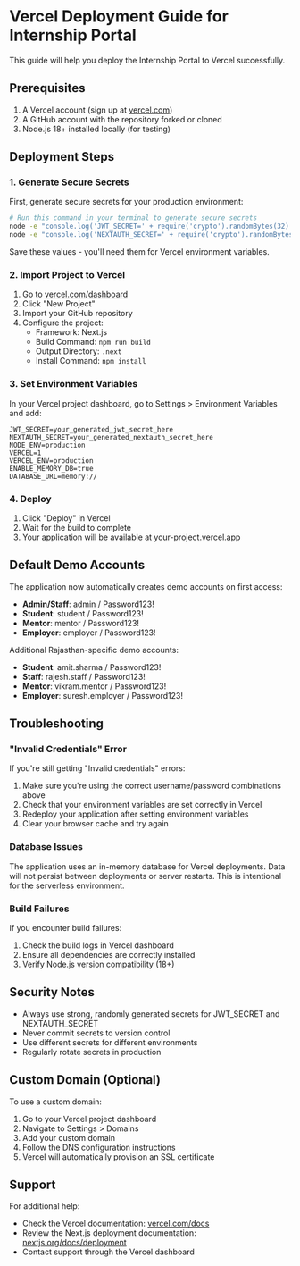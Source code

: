 # Vercel Deployment Guide for Internship Portal

This guide will help you deploy the Internship Portal to Vercel successfully.

## Prerequisites

1. A Vercel account (sign up at [vercel.com](https://vercel.com))
2. A GitHub account with the repository forked or cloned
3. Node.js 18+ installed locally (for testing)

## Deployment Steps

### 1. Generate Secure Secrets

First, generate secure secrets for your production environment:

```bash
# Run this command in your terminal to generate secure secrets
node -e "console.log('JWT_SECRET=' + require('crypto').randomBytes(32).toString('hex'))"
node -e "console.log('NEXTAUTH_SECRET=' + require('crypto').randomBytes(32).toString('hex'))"
```

Save these values - you'll need them for Vercel environment variables.

### 2. Import Project to Vercel

1. Go to [vercel.com/dashboard](https://vercel.com/dashboard)
2. Click "New Project"
3. Import your GitHub repository
4. Configure the project:
   - Framework: Next.js
   - Build Command: `npm run build`
   - Output Directory: `.next`
   - Install Command: `npm install`

### 3. Set Environment Variables

In your Vercel project dashboard, go to Settings > Environment Variables and add:

```
JWT_SECRET=your_generated_jwt_secret_here
NEXTAUTH_SECRET=your_generated_nextauth_secret_here
NODE_ENV=production
VERCEL=1
VERCEL_ENV=production
ENABLE_MEMORY_DB=true
DATABASE_URL=memory://
```

### 4. Deploy

1. Click "Deploy" in Vercel
2. Wait for the build to complete
3. Your application will be available at your-project.vercel.app

## Default Demo Accounts

The application now automatically creates demo accounts on first access:

- **Admin/Staff**: admin / Password123!
- **Student**: student / Password123!
- **Mentor**: mentor / Password123!
- **Employer**: employer / Password123!

Additional Rajasthan-specific demo accounts:
- **Student**: amit.sharma / Password123!
- **Staff**: rajesh.staff / Password123!
- **Mentor**: vikram.mentor / Password123!
- **Employer**: suresh.employer / Password123!

## Troubleshooting

### "Invalid Credentials" Error

If you're still getting "Invalid credentials" errors:

1. Make sure you're using the correct username/password combinations above
2. Check that your environment variables are set correctly in Vercel
3. Redeploy your application after setting environment variables
4. Clear your browser cache and try again

### Database Issues

The application uses an in-memory database for Vercel deployments. Data will not persist between deployments or server restarts. This is intentional for the serverless environment.

### Build Failures

If you encounter build failures:

1. Check the build logs in Vercel dashboard
2. Ensure all dependencies are correctly installed
3. Verify Node.js version compatibility (18+)

## Security Notes

- Always use strong, randomly generated secrets for JWT_SECRET and NEXTAUTH_SECRET
- Never commit secrets to version control
- Use different secrets for different environments
- Regularly rotate secrets in production

## Custom Domain (Optional)

To use a custom domain:

1. Go to your Vercel project dashboard
2. Navigate to Settings > Domains
3. Add your custom domain
4. Follow the DNS configuration instructions
5. Vercel will automatically provision an SSL certificate

## Support

For additional help:
- Check the Vercel documentation: [vercel.com/docs](https://vercel.com/docs)
- Review the Next.js deployment documentation: [nextjs.org/docs/deployment](https://nextjs.org/docs/deployment)
- Contact support through the Vercel dashboard